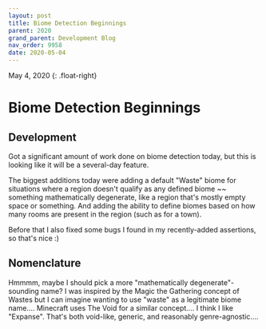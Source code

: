 ```yaml
---
layout: post
title: Biome Detection Beginnings
parent: 2020
grand_parent: Development Blog
nav_order: 9958
date: 2020-05-04
---
```

May 4, 2020
{: .float-right}

# Biome Detection Beginnings

## Development

Got a significant amount of work done on biome detection today, but this is looking like it will be a several-day feature.

The biggest additions today were adding a default "Waste" biome for situations where a region doesn't qualify as any defined biome ~~
something mathematically degenerate, like a region that's mostly empty space or something.
And adding the ability to define biomes based on how many rooms are present in the region (such as for a town).

Before that I also fixed some bugs I found in my recently-added assertions, so that's nice :)

## Nomenclature

Hmmmm, maybe I should pick a more "mathematically degenerate"-sounding name?
I was inspired by the Magic the Gathering concept of Wastes but I can imagine wanting to use "waste" as a legitimate biome name....
Minecraft uses The Void for a similar concept....
I think I like "Expanse".
That's both void-like, generic, and reasonably genre-agnostic....
